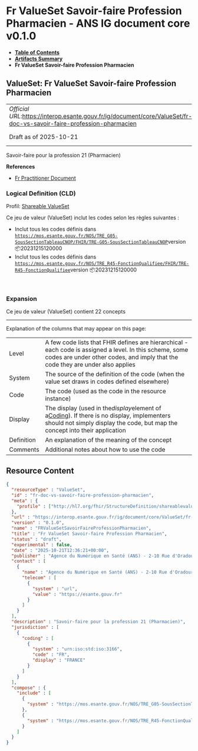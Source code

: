 # Fr ValueSet Savoir-faire Profession Pharmacien - ANS IG document core v0.1.0

* [**Table of Contents**](toc.md)
* [**Artifacts Summary**](artifacts.md)
* **Fr ValueSet Savoir-faire Profession Pharmacien**

## ValueSet: Fr ValueSet Savoir-faire Profession Pharmacien 

| | |
| :--- | :--- |
| *Official URL*:https://interop.esante.gouv.fr/ig/document/core/ValueSet/fr-doc-vs-savoir-faire-profession-pharmacien | *Version*:0.1.0 |
| Draft as of 2025-10-21 | *Computable Name*:FRValueSetSavoirFaireProfessionPharmacien |

 
Savoir-faire pour la profession 21 (Pharmacien) 

 **References** 

* [Fr Practitioner Document](StructureDefinition-fr-practitioner-document.md)

### Logical Definition (CLD)

Profil: [Shareable ValueSet](http://hl7.org/fhir/R4/shareablevalueset.html)

Ce jeu de valeur (ValueSet) inclut les codes selon les règles suivantes :

* Inclut tous les codes définis dans [`https://mos.esante.gouv.fr/NOS/TRE_G05-SousSectionTableauCNOP/FHIR/TRE-G05-SousSectionTableauCNOP`](https://interop.esante.gouv.fr/terminologies/1.2.0/CodeSystem-TRE-G05-SousSectionTableauCNOP.html)version 📦20231215120000
* Inclut tous les codes définis dans [`https://mos.esante.gouv.fr/NOS/TRE_R45-FonctionQualifiee/FHIR/TRE-R45-FonctionQualifiee`](https://interop.esante.gouv.fr/terminologies/1.2.0/CodeSystem-TRE-R45-FonctionQualifiee.html)version 📦20231215120000

 

### Expansion

Ce jeu de valeur (ValueSet) contient 22 concepts

-------

 Explanation of the columns that may appear on this page: 

| | |
| :--- | :--- |
| Level | A few code lists that FHIR defines are hierarchical - each code is assigned a level. In this scheme, some codes are under other codes, and imply that the code they are under also applies |
| System | The source of the definition of the code (when the value set draws in codes defined elsewhere) |
| Code | The code (used as the code in the resource instance) |
| Display | The display (used in the*display*element of a[Coding](http://hl7.org/fhir/R4/datatypes.html#Coding)). If there is no display, implementers should not simply display the code, but map the concept into their application |
| Definition | An explanation of the meaning of the concept |
| Comments | Additional notes about how to use the code |



## Resource Content

```json
{
  "resourceType" : "ValueSet",
  "id" : "fr-doc-vs-savoir-faire-profession-pharmacien",
  "meta" : {
    "profile" : ["http://hl7.org/fhir/StructureDefinition/shareablevalueset"]
  },
  "url" : "https://interop.esante.gouv.fr/ig/document/core/ValueSet/fr-doc-vs-savoir-faire-profession-pharmacien",
  "version" : "0.1.0",
  "name" : "FRValueSetSavoirFaireProfessionPharmacien",
  "title" : "Fr ValueSet Savoir-faire Profession Pharmacien",
  "status" : "draft",
  "experimental" : false,
  "date" : "2025-10-21T12:36:21+00:00",
  "publisher" : "Agence du Numérique en Santé (ANS) - 2-10 Rue d'Oradour-sur-Glane, 75015 Paris",
  "contact" : [
    {
      "name" : "Agence du Numérique en Santé (ANS) - 2-10 Rue d'Oradour-sur-Glane, 75015 Paris",
      "telecom" : [
        {
          "system" : "url",
          "value" : "https://esante.gouv.fr"
        }
      ]
    }
  ],
  "description" : "Savoir-faire pour la profession 21 (Pharmacien)",
  "jurisdiction" : [
    {
      "coding" : [
        {
          "system" : "urn:iso:std:iso:3166",
          "code" : "FR",
          "display" : "FRANCE"
        }
      ]
    }
  ],
  "compose" : {
    "include" : [
      {
        "system" : "https://mos.esante.gouv.fr/NOS/TRE_G05-SousSectionTableauCNOP/FHIR/TRE-G05-SousSectionTableauCNOP"
      },
      {
        "system" : "https://mos.esante.gouv.fr/NOS/TRE_R45-FonctionQualifiee/FHIR/TRE-R45-FonctionQualifiee"
      }
    ]
  }
}

```
